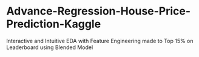 # Advance-Regression-House-Price-Prediction-Kaggle
Interactive and Intuitive EDA with Feature Engineering made to Top 15% on Leaderboard using Blended Model 
